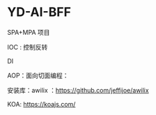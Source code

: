# YD-AI-BFF

SPA+MPA 项目

IOC : 控制反转

DI

AOP：面向切面编程：

安装库：awilix ：https://github.com/jeffijoe/awilix

KOA: https://koajs.com/
